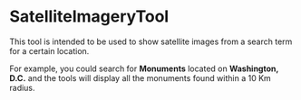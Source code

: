 # SatelliteImageryTool

This tool is intended to be used to show satellite images from a search term for a certain location.

For example, you could search for **Monuments** located on **Washington, D.C.** and the tools will display all the monuments found within a 10 Km radius.
